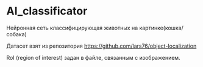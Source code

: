 # AI_classificator

Нейронная сеть классифицирующая животных на картинке(кошка/собака)

Датасет взят из репозитория https://github.com/lars76/object-localization

RoI (region of interest) задан в файле, связанным с изображением.
